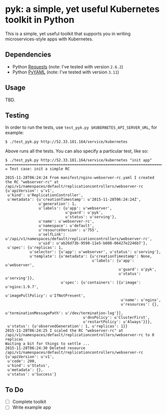 # pyk: a simple, yet useful Kubernetes toolkit in Python

This is a simple, yet useful toolkit that supports you in writing microservices-style apps with Kubernetes. 


## Dependencies

* Python [Requests](http://docs.python-requests.org/en/latest/) (note: I've tested with version `2.6.2`)
* Python [PyYAML](http://pyyaml.org/wiki/PyYAML) (note: I've tested with version `3.11`)

## Usage

TBD.


## Testing

In order to run the tests, use `test_pyk.py $KUBERNETES_API_SERVER_URL`, for example:

    $ ./test_pyk.py http://52.33.181.164/service/kubernetes

Above runs all the tests. You can also specify a particular test, like so:

    $ ./test_pyk.py http://52.33.181.164/service/kubernetes "init app"
    ================================================================================
    = Test case: init a simple RC

    2015-11-28T06:24:24 From manifest/nginx-webserver-rc.yaml I created the RC "webserver-rc" at /api/v1/namespaces/default/replicationcontrollers/webserver-rc
    {u'apiVersion': u'v1',
     u'kind': u'ReplicationController',
     u'metadata': {u'creationTimestamp': u'2015-11-28T06:24:24Z',
                   u'generation': 1,
                   u'labels': {u'app': u'webserver',
                               u'guard': u'pyk',
                               u'status': u'serving'},
                   u'name': u'webserver-rc',
                   u'namespace': u'default',
                   u'resourceVersion': u'755',
                   u'selfLink': u'/api/v1/namespaces/default/replicationcontrollers/webserver-rc',
                   u'uid': u'ab26d73b-9598-11e5-b608-06427e2246b7'},
     u'spec': {u'replicas': 1,
               u'selector': {u'app': u'webserver', u'status': u'serving'},
               u'template': {u'metadata': {u'creationTimestamp': None,
                                           u'labels': {u'app': u'webserver',
                                                       u'guard': u'pyk',
                                                       u'status': u'serving'}},
                             u'spec': {u'containers': [{u'image': u'nginx:1.9.7',
                                                        u'imagePullPolicy': u'IfNotPresent',
                                                        u'name': u'nginx',
                                                        u'resources': {},
                                                        u'terminationMessagePath': u'/dev/termination-log'}],
                                       u'dnsPolicy': u'ClusterFirst',
                                       u'restartPolicy': u'Always'}}},
     u'status': {u'observedGeneration': 1, u'replicas': 1}}
    2015-11-28T06:24:25 I scaled the RC "webserver-rc" at /api/v1/namespaces/default/replicationcontrollers/webserver-rc to 0 replicas
    Waiting a bit for things to settle ...
    2015-11-28T06:24:30 Deleted resource /api/v1/namespaces/default/replicationcontrollers/webserver-rc
    {u'apiVersion': u'v1',
     u'code': 200,
     u'kind': u'Status',
     u'metadata': {},
     u'status': u'Success'}


## To Do

- [ ] Complete toolkit
- [ ] Write example app
